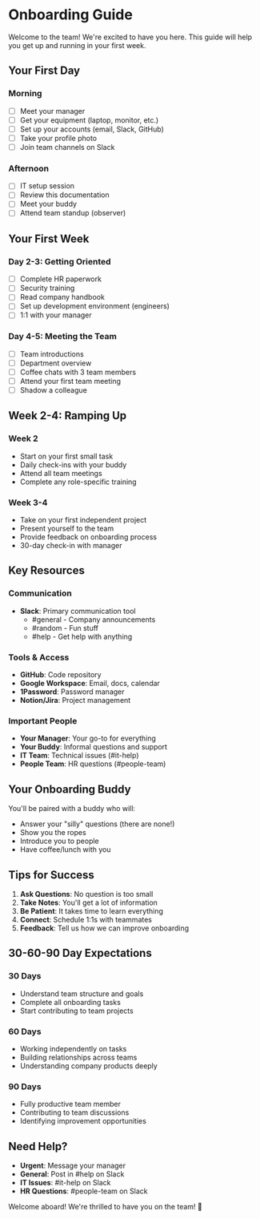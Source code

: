 # Onboarding Guide

Welcome to the team! We're excited to have you here. This guide will help you get up and running in your first week.

## Your First Day

### Morning
- [ ] Meet your manager
- [ ] Get your equipment (laptop, monitor, etc.)
- [ ] Set up your accounts (email, Slack, GitHub)
- [ ] Take your profile photo
- [ ] Join team channels on Slack

### Afternoon
- [ ] IT setup session
- [ ] Review this documentation
- [ ] Meet your buddy
- [ ] Attend team standup (observer)

## Your First Week

### Day 2-3: Getting Oriented
- [ ] Complete HR paperwork
- [ ] Security training
- [ ] Read company handbook
- [ ] Set up development environment (engineers)
- [ ] 1:1 with your manager

### Day 4-5: Meeting the Team
- [ ] Team introductions
- [ ] Department overview
- [ ] Coffee chats with 3 team members
- [ ] Attend your first team meeting
- [ ] Shadow a colleague

## Week 2-4: Ramping Up

### Week 2
- Start on your first small task
- Daily check-ins with your buddy
- Attend all team meetings
- Complete any role-specific training

### Week 3-4
- Take on your first independent project
- Present yourself to the team
- Provide feedback on onboarding process
- 30-day check-in with manager

## Key Resources

### Communication
- **Slack**: Primary communication tool
  - #general - Company announcements
  - #random - Fun stuff
  - #help - Get help with anything
  
### Tools & Access
- **GitHub**: Code repository
- **Google Workspace**: Email, docs, calendar
- **1Password**: Password manager
- **Notion/Jira**: Project management

### Important People
- **Your Manager**: Your go-to for everything
- **Your Buddy**: Informal questions and support
- **IT Team**: Technical issues (#it-help)
- **People Team**: HR questions (#people-team)

## Your Onboarding Buddy

You'll be paired with a buddy who will:
- Answer your "silly" questions (there are none!)
- Show you the ropes
- Introduce you to people
- Have coffee/lunch with you

## Tips for Success

1. **Ask Questions**: No question is too small
2. **Take Notes**: You'll get a lot of information
3. **Be Patient**: It takes time to learn everything
4. **Connect**: Schedule 1:1s with teammates
5. **Feedback**: Tell us how we can improve onboarding

## 30-60-90 Day Expectations

### 30 Days
- Understand team structure and goals
- Complete all onboarding tasks
- Start contributing to team projects

### 60 Days
- Working independently on tasks
- Building relationships across teams
- Understanding company products deeply

### 90 Days
- Fully productive team member
- Contributing to team discussions
- Identifying improvement opportunities

## Need Help?

- **Urgent**: Message your manager
- **General**: Post in #help on Slack
- **IT Issues**: #it-help on Slack
- **HR Questions**: #people-team on Slack

Welcome aboard! We're thrilled to have you on the team! 🎉